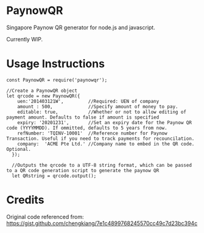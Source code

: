 # PaynowQR
Singapore Paynow QR generator for node.js and javascript.

Currently WIP.

# Usage Instructions

```
const PaynowQR = require('paynowqr');

//Create a PaynowQR object
let qrcode = new PaynowQR({
    uen:'201403121W',         //Required: UEN of company
    amount : 500,             //Specify amount of money to pay.
    editable: true,           //Whether or not to allow editing of payment amount. Defaults to false if amount is specified
    expiry: '20201231',       //Set an expiry date for the Paynow QR code (YYYYMMDD). If ommitted, defaults to 5 years from now.
    refNumber: 'TQINV-10001'  //Reference number for Paynow Transaction. Useful if you need to track payments for recouncilation.
    company:  'ACME Pte Ltd.' //Company name to embed in the QR code. Optional.               
  });
  
  //Outputs the qrcode to a UTF-8 string format, which can be passed to a QR code generation script to generate the paynow QR
  let QRstring = qrcode.output();
```

# Credits
Original code referenced from:
https://gist.github.com/chengkiang/7e1c4899768245570cc49c7d23bc394c
